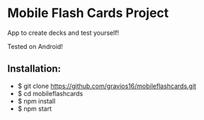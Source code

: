 # Mobile Flash Cards Project

  App to create decks and test yourself!

  Tested on Android!

## Installation:

* $ git clone https://github.com/gravios16/mobileflashcards.git
* $ cd mobileflashcards
* $ npm install
* $ npm start